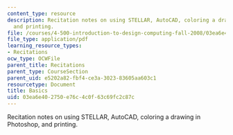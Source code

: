 ```yaml
---
content_type: resource
description: Recitation notes on using STELLAR, AutoCAD, coloring a drawing in Photoshop,
  and printing.
file: /courses/4-500-introduction-to-design-computing-fall-2008/03ea6e402750e76c4c0f63c69fc2c87c_rec1.pdf
file_type: application/pdf
learning_resource_types:
- Recitations
ocw_type: OCWFile
parent_title: Recitations
parent_type: CourseSection
parent_uid: e5202a82-fbf4-ce3a-3023-83605aa603c1
resourcetype: Document
title: Basics
uid: 03ea6e40-2750-e76c-4c0f-63c69fc2c87c
---
```

Recitation notes on using STELLAR, AutoCAD, coloring a drawing in Photoshop, and printing.


